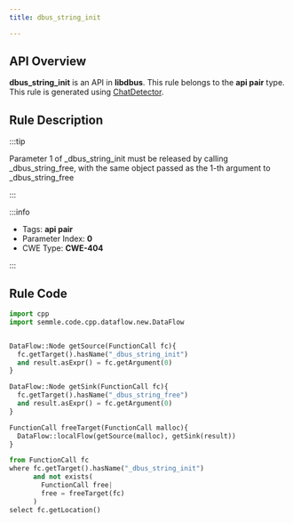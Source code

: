 ```yaml
---
title: dbus_string_init

---
```



## API Overview
**dbus_string_init** is an API in **libdbus**. This rule belongs to the **api pair** type. This rule is generated using [ChatDetector](../../tools/ChatDetector).
## Rule Description

:::tip

Parameter 1 of _dbus_string_init must be released by calling _dbus_string_free, with the same object passed as the 1-th argument to _dbus_string_free

:::

:::info

- Tags: **api pair**
- Parameter Index: **0**
- CWE Type: **CWE-404**

:::

## Rule Code
```python
import cpp
import semmle.code.cpp.dataflow.new.DataFlow


DataFlow::Node getSource(FunctionCall fc){
  fc.getTarget().hasName("_dbus_string_init")
  and result.asExpr() = fc.getArgument(0)
}

DataFlow::Node getSink(FunctionCall fc){
  fc.getTarget().hasName("_dbus_string_free")
  and result.asExpr() = fc.getArgument(0)
}

FunctionCall freeTarget(FunctionCall malloc){
  DataFlow::localFlow(getSource(malloc), getSink(result))
}

from FunctionCall fc
where fc.getTarget().hasName("_dbus_string_init")
      and not exists(
        FunctionCall free| 
        free = freeTarget(fc)
      )
select fc.getLocation()
```